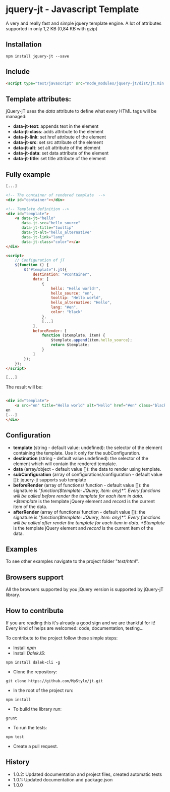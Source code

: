 # jquery-jt - Javascript Template

A very and really fast and simple jquery template engine. A lot of attributes supported in only 1,2 KB (0,84 KB with gzip)

## Installation

```
npm install jquery-jt --save
```

## Include
```html
<script type="text/javascript" src="node_modules/jquery-jt/dist/jt.min.js"></script>
```

## Template attributes:

jQuery-jT uses the *data* attribute to define what every HTML tags will be managed:

* **data-jt-text**: appends text in the element
* **data-jt-class**: adds attribute to the element
* **data-jt-link**: set href attribute of the element
* **data-jt-src**: set src attribute of the element
* **data-jt-alt**:  set alt attribute of the element
* **data-jt-data**:  set data attribute of the element
* **data-jt-title**:  set title attribute of the element

## Fully example
```html
[...]

<!-- The container of rendered template  -->
<div id="container"></div>

<!-- Template definition -->
<div id="template">
    <a data-jt="hello"
       data-jt-src="hello_source"
       data-jt-title="tooltip"
       data-jt-alt="hello_alternative"
       data-jt-link="lang"
       data-jt-class="color"></a>
</div>

<script>
    // Configuration of jT
    $(function () {
        $("#template").jt({
            destination: "#container",
            data: [
                {
                    hello: "Hello world!",
                    hello_source: "en",
                    tooltip: "Hello world",
                    hello_alternative: "Hello",
                    lang: "#en",
                    color: "black"
                },
                [...]
            ],
            beforeRender: [
                function ($template, item) {
                    $template.append(item.hello_source);
                    return $template;
                }
            ]
        });
    });
</script>

[...]
```

The result will be:

```html

<div id="template">
    <a src="en" title="Hello world" alt="Hello" href="#en" class="black">Hello world!</a>
en
[...]
</div>

```

## Configuration

* **template** (string - default value: undefined): the selector of the element containing the template. Use it only for the subConfiguration.
* **destination** (string - default value undefined): the selector of the element which will contain the rendered template.
* **data** (array/object - default value []): the data to render using template. 
* **subConfiguration** (array of configurations/configuration - default value []): jquery-jt supports sub template
* **beforeRender** (array of functions/ function - default value []): the signature is "*function($template: JQuery, item: any)*". Every functions will be called before render the template for each item in data. *$template* is the template jQuery element and *record* is the current item of the data.
* **afterRender** (array of functions/ function - default value []): the signature is "*function($template: JQuery, item: any)*". Every functions will be called after render the template for each item in data. *$template* is the template jQuery element and *record* is the current item of the data.

## Examples

To see other examples navigate to the project folder "_test/html_". 

## Browsers support

All the browsers supported by you jQuery version is supported by jQuery-jT library. 

## How to contribute

If you are reading this it's already a good sign and we are thankful for it!
Every kind of helps are welcomed: code, documentation, testing...

To contribute to the project follow these simple steps:
* Install _npm_
* Install _DalekJS_:
```
npm install dalek-cli -g
```
* Clone the repository:
```
git clone https://github.com/MpStyle/jt.git
```
* In the root of the project run:
```
npm install
```
* To build the library run:
```
grunt
```
* To run the tests:
```
npm test
```
* Create a pull request.

## History

* 1.0.2: Updated documentation and project files, created automatic tests
* 1.0.1: Updated documentation and package.json
* 1.0.0